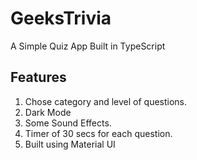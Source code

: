# GeeksTrivia
A Simple Quiz App Built in TypeScript

## Features
1. Chose category and level of questions.
2. Dark Mode
3. Some Sound Effects.
4. Timer of 30 secs for each question.
5. Built using Material UI